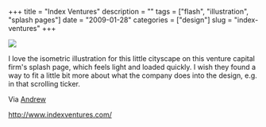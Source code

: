 +++
title = "Index Ventures"
description = ""
tags = ["flash", "illustration", "splash pages"]
date = "2009-01-28"
categories = ["design"]
slug = "index-ventures"
+++


 

  <div id="screens-thumbs" class="clearfix">
    <div class="txt-center" id="design-submission"><a href="http://www.indexventures.com/"><img id='bluga-thumbnail-1472' class='bluga-thumbnail large' src='//konigi.com/media/bluga/
wt498049680452e_0.jpg'/></a></div>  
  </div>   
<p>I love the isometric illustration for this little cityscape on this venture capital firm's splash page, which feels light and loaded quickly. I wish they found a way to fit a little bit more about what the company does into the design, e.g. in that scrolling ticker.</p>
<p>Via <a href="http://doctype.cx/">Andrew</a></p>
<p><a href="http://www.indexventures.com/">http://www.indexventures.com/</a></p>




